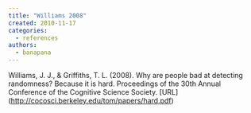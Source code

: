 ```yaml
---
title: "Williams 2008"
created: 2010-11-17
categories: 
  - references
authors: 
  - banapana
---
```


Williams, J. J., & Griffiths, T. L. (2008). Why are people bad at detecting randomness? Because it is hard. Proceedings of the 30th Annual Conference of the Cognitive Science Society. \[URL\](http://cocosci.berkeley.edu/tom/papers/hard.pdf)
